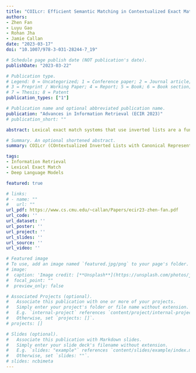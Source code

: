 ```yaml
---
title: "COILcr: Efficient Semantic Matching in Contextualized Exact Match Retrieval"
authors:
- Zhen Fan
- Luyu Gao
- Rohan Jha
- Jamie Callan
date: "2023-03-17"
doi: "10.1007/978-3-031-28244-7_19"

# Schedule page publish date (NOT publication's date).
publishDate: "2023-03-22"

# Publication type.
# Legend: 0 = Uncategorized; 1 = Conference paper; 2 = Journal article;
# 3 = Preprint / Working Paper; 4 = Report; 5 = Book; 6 = Book section;
# 7 = Thesis; 8 = Patent
publication_types: ["1"]

# Publication name and optional abbreviated publication name.
publication: "Advances in Information Retrieval (ECIR 2023)"
# publication_short: ""

abstract: Lexical exact match systems that use inverted lists are a fundamental text retrieval architecture. A recent advance in neural IR, COIL, extends this approach with contextualized inverted lists from a deep language model backbone and performs retrieval by comparing contextualized query-document term representation, which is effective but computationally expensive. This paper explores the effectiveness-efficiency tradeoff in COIL-style systems, aiming to reduce the computational complexity of retrieval while preserving term semantics. It proposes COILcr, which explicitly factorizes COIL into intra-context term importance weights and cross-context semantic representations. At indexing time, COILcr further maps term semantic representations to a smaller set of canonical representations. Experiments demonstrate that canonical representations can efficiently preserve term semantics, reducing the storage and computational cost of COIL-based retrieval while maintaining model performance. The paper also discusses and compares multiple heuristics for canonical representation selection and looks into its performance in different retrieval settings.

# Summary. An optional shortened abstract.
summary: COILcr (COntextualized Inverted Lists with Canonical Representation) extends the orginal COIL [[Gao et al. 2021]](https://arxiv.org/abs/2104.07186) neural-lexical retrieval system by explicitly factorizing COIL into intra-context term importance weights and cross-context semantic representations. At indexing time COILcr further maps term semantic representations to a smaller set of clustered canonical representations which efficiently preserve term semantics and retrieval performance while reducing its storage and computational cost.

tags:
- Information Retrieval
- Lexical Exact Match
- Deep Language Models

featured: true

# links:
# - name: ""
#   url: ""
url_pdf: https://www.cs.cmu.edu/~callan/Papers/ecir23-zhen-fan.pdf
url_code: ''
url_dataset: ''
url_poster: ''
url_project: ''
url_slides: ''
url_source: ''
url_video: ''

# Featured image
# To use, add an image named `featured.jpg/png` to your page's folder.
# image:
#  caption: 'Image credit: [**Unsplash**](https://unsplash.com/photos/jdD8gXaTZsc)'
#  focal_point: ""
#  preview_only: false

# Associated Projects (optional).
#   Associate this publication with one or more of your projects.
#   Simply enter your project's folder or file name without extension.
#   E.g. `internal-project` references `content/project/internal-project/index.md`.
#   Otherwise, set `projects: []`.
# projects: []

# Slides (optional).
#   Associate this publication with Markdown slides.
#   Simply enter your slide deck's filename without extension.
#   E.g. `slides: "example"` references `content/slides/example/index.md`.
#   Otherwise, set `slides: ""`.
# slides: ncbimeta
---
```

